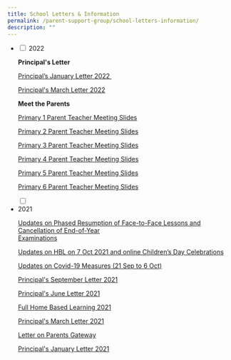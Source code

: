 ```yaml
---
title: School Letters & Information
permalink: /parent-support-group/school-letters-information/
description: ""
---
```

<ul class="jekyllcodex_accordion">
<li>
<input type="checkbox" id="accordion1">
<label for="accordion1">2022</label>
<div>
<p><strong>Principal's Letter</strong></p>
<p><a href="/files/2022-01-Principal.pdf">Principal&rsquo;s January Letter 2022&nbsp;</a></p>
<p><a href="/files/2022-02-Principal.pdf">Principal's March Letter 2022</a></p>
<p><strong>Meet the Parents</strong></p>
<p><a href="https://blangahrisepri.moe.edu.sg/wp-content/uploads/2022/01/BRPS_-P1_Parent-Teacher-Meeting.pdf">Primary 1 Parent Teacher Meeting Slides</a></p>
<p><a href="https://blangahrisepri.moe.edu.sg/wp-content/uploads/2022/01/BRPS_P2_Parent-Teacher-Meeting.pdf">Primary 2 Parent Teacher Meeting Slides</a></p>
<p><a href="https://blangahrisepri.moe.edu.sg/wp-content/uploads/2022/01/P3-PTM-20-Jan-pdf.pdf">Primary 3 Parent Teacher Meeting Slides</a></p>
<p><a href="https://blangahrisepri.moe.edu.sg/wp-content/uploads/2022/01/P4-PTM-20-Jan-pdf.pdf">Primary 4 Parent Teacher Meeting Slides</a></p>
<p><a href="https://blangahrisepri.moe.edu.sg/wp-content/uploads/2022/01/P5-PTM-14-Jan-2022.pdf">Primary 5 Parent Teacher Meeting Slides</a></p>
<p><a href="https://blangahrisepri.moe.edu.sg/wp-content/uploads/2022/01/P6-PTM-14-Jan-2022.pdf">Primary 6 Parent Teacher Meeting Slides</a></p>
</div>
</li>
</ul>
<ul class="jekyllcodex_accordion">
<input type="checkbox" id="accordion2">
<li>
<label for="accordion2">2021</label>
<div>
<p><a href="https://blangahrisepri.moe.edu.sg/wp-content/uploads/2021/10/Letter_11-Oct-2021_Final.pdf">Updates on Phased Resumption of Face-to-Face Lessons and Cancellation of End-of-Year<br />Examinations</a></p>
<p><a href="https://blangahrisepri.moe.edu.sg/wp-content/uploads/2021/09/Full-Home-Based-Learning-29-Sept.pdf">Updates on HBL on 7 Oct 2021 and online Children&rsquo;s Day Celebrations</a></p>
<p><a href="https://blangahrisepri.moe.edu.sg/wp-content/uploads/2021/09/Updates-on-Covid-19-Measures-21-Sep-to-6-Oct.pdf">Updates on Covid-19 Measures (21 Sep to 6 Oct)</a></p>
<p><a href="https://blangahrisepri.moe.edu.sg/wp-content/uploads/2021/09/2021-04-Principal-Term-4.pdf">Principal's September Letter 2021</a></p>
<p><a href="https://blangahrisepri.moe.edu.sg/wp-content/uploads/2021/06/2021-03-Principal-1.pdf">Principal's June Letter 2021</a></p>
<p><a href="https://blangahrisepri.moe.edu.sg/wp-content/uploads/2021/05/Full-Home-Based-Learning-2021.pdf">Full Home Based Learning 2021</a></p>
<p><a href="https://blangahrisepri.moe.edu.sg/wp-content/uploads/2021/03/2021-02-Principal.pdf">Principal's March Letter 2021</a></p>
<p><a href="https://blangahrisepri.moe.edu.sg/wp-content/uploads/2021/01/Letter-on-Parents-Gateway.pdf">Letter on Parents Gateway</a></p>
<p><a href="https://blangahrisepri.moe.edu.sg/wp-content/uploads/2021/01/2021-01-Principal-5-Jan-2021.pdf">Principal's January Letter 2021</a></p>
</div>
</li>
</ul>